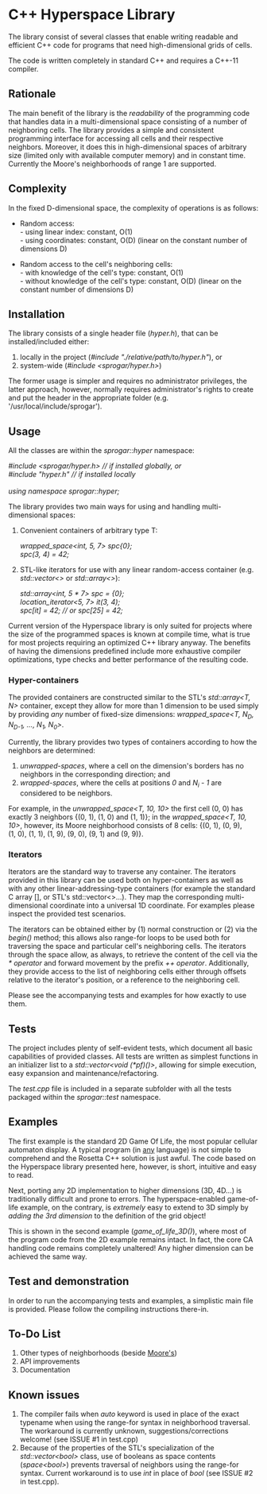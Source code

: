 <h1>C++ Hyperspace Library</h1>

The library consist of several classes that enable writing readable and efficient C++ code for programs that need high-dimensional grids of cells.

The code is written completely in standard C++ and requires a C++-11 compiler.

<h2>Rationale</h2>

The main benefit of the library is the <i>readability</i> of the programming code that handles data in a multi-dimensional space consisting of a number of neighboring cells. The library provides a simple and consistent programming interface for accessing all cells and their respective neighbors. Moreover, it does this in high-dimensional spaces of arbitrary size (limited only with available computer memory) and in constant time. Currently the Moore's neighborhoods of range 1 are supported.


<h2>Complexity</h2>

In the fixed D-dimensional space, the complexity of operations is as follows:
<ul>
    <li>Random access:<br> 
        - using linear index: constant, O(1)<br>
        - using coordinates: constant, O(D) (linear on the constant number of dimensions D)<p>
    </li>
    <li>Random access to the cell's neighboring cells:<br>
        - with knowledge of the cell's type: constant, O(1)<br>
        - without knowledge of the cell's type: constant, O(D) (linear on the constant number of dimensions D)
    </li>
</ul>

<h2>Installation</h2>
The library consists of a single header file (<i>hyper.h</i>), that can be installed/included either:
<ol>
    <li>locally in the project (<i>#include "./relative/path/to/hyper.h"</i>), or</li>
    <li>system-wide (<i>#include &lt;sprogar/hyper.h&gt;</i>)</li>
</ol>

The former usage is simpler and requires no administrator privileges, the latter approach, however, normally requires administrator's rights to create and put the header in the appropriate folder (e.g. '/usr/local/include/sprogar').



<h2>Usage</h2>
All the classes are within the <i>sprogar::hyper</i> namespace:
<p>
    <i>
        #include &lt;sprogar/hyper.h&gt; // if installed globally, or<br>
        #include "hyper.h" // if installed locally<br>
        <br>
        using namespace sprogar::hyper;<br>
    </i>
</p>

The library provides two main ways for using and handling multi-dimensional spaces:
<ol>
    <li>Convenient containers of arbitrary type T:
        <p><i>
            wrapped_space&lt;int, 5, 7&gt; spc{0};<br>
            spc(3, 4) = 42;<br>
        </i></p>
    </li>
    <li>STL-like iterators for use with any linear random-access container (e.g. <i>std::vector&lt;&gt;</i> or <i>std::array&lt;&gt;</i>):
        <p>
            <i>
                std::array&lt;int, 5 * 7&gt; spc = {0};<br>
                location_iterator&lt;5, 7&gt; it(3, 4);<br>
                spc[it] = 42;  // or spc[25] = 42;
            </i>
        </p>
    </li>
</ol>

Current version of the Hyperspace library is only suited for projects where the size of the programmed spaces is known at compile time, what is true for most projects requiring an optimized C++ library anyway. The benefits of having the dimensions predefined include more exhaustive compiler optimizations, type checks and better performance of the resulting code.


<h3>Hyper-containers</h3>
The provided containers are constructed similar to the STL's <i>std::array&lt;T, N&gt;</i> container, except they allow for more than 1 dimension to be used simply by providing <i>any</i> number of fixed-size dimensions: <i>wrapped_space&lt;T, N<sub>D</sub>, N<sub>D-1</sub>, ..., N<sub>1</sub>, N<sub>0</sub>&gt</i>.
<p>
Currently, the library provides two types of containers according to how the neighbors are determined:
<ol>
    <li><i>unwrapped-spaces</i>, where a cell on the dimension's borders has no neighbors in the corresponding direction; and</li>
    <li><i>wrapped-spaces</i>, where the cells at positions <i>0</i> and <i>N<sub>i</sub>&nbsp;-&nbsp;1</i> are considered to be neighbors.</li>
</ol>

For example, in the <i>unwrapped_space&lt;T, 10, 10&gt;</i> the first cell (0,&nbsp;0) has exactly 3 neighbors {(0,&nbsp;1), (1,&nbsp;0) and (1,&nbsp;1)}; in the <i>wrapped_space&lt;T, 10, 10&gt;</i>, however, its Moore neighborhood consists of 8 cells: {(0,&nbsp;1), (0,&nbsp;9), (1,&nbsp;0), (1,&nbsp;1), (1,&nbsp;9), (9,&nbsp;0), (9,&nbsp;1) and (9,&nbsp;9)}.


<h3>Iterators</h3>
Iterators are the standard way to traverse any container. The iterators provided in this library can be used both on hyper-containers as well as with any other linear-addressing-type containers (for example the standard C array [], or STL's std::vector&lt;&gt;...). They map the corresponding multi-dimensional coordinate into a universal 1D coordinate. For examples please inspect the provided test scenarios.
<p>
The iterators can be obtained either by (1) normal construction or (2) via the <i>begin()</i> method; this allows also range-for loops to be used both for traversing the space and particular cell's neighboring cells. The iterators through the space allow, as always, to retrieve the content of the cell via the <i>*&nbsp;operator</i> and forward movement by the prefix <i>++&nbsp;operator</i>. Additionally, they provide access to the list of neighboring cells either through offsets relative to the iterator's position, or a reference to the neighboring cell.
<p>
Please see the accompanying tests and examples for how exactly to use them.


<h2>Tests</h2>
The project includes plenty of self-evident tests, which document all basic capabilities of provided classes. All tests are written as simplest functions in an initializer list to a <i>std::vector&ltvoid (*pf)()&gt;</i>, allowing for simple execution, easy expansion and maintenance/refactoring.
<p>
The <i>test.cpp</i> file is included in a separate subfolder with all the tests packaged within the <i>sprogar::test</i> namespace.



<h2>Examples</h2>
The first example is the standard 2D Game Of Life, the most popular cellular automaton display. A typical program (in <a href="http://rosettacode.org/wiki/Conway%27s_Game_of_Life">any</a> language) is not simple to comprehend and the Rosetta C++ solution is just awful. The code based on the Hyperspace library presented here, however, is short, intuitive and easy to read.
<p>
Next, porting any 2D implementation to higher dimensions (3D, 4D...) is traditionally difficult and prone to errors. The hyperspace-enabled game-of-life example, on the contrary, is <i>extremely</i> easy to extend to 3D simply by
<i>adding the 3rd dimension</i> to the definition of the grid object!
<p>
This is shown in the second example (<i>game_of_life_3D()</i>), where most of the program code from the 2D example remains intact. In fact, the core CA handling code remains completely unaltered! Any higher dimension can be achieved the same way.


<h2>Test and demonstration</h2>
In order to run the accompanying tests and examples, a simplistic main file is provided. Please follow the compiling instructions there-in.

<h2>To-Do List</h2>
<ol>
    <li>Other types of neighborhoods (beside <a href="https://en.wikipedia.org/wiki/Moore_neighborhood">Moore's</a>)
    <li>API improvements</li>
    <li>Documentation</li>
</ol>


<h2>Known issues</h2>
<ol>
<li>The compiler fails when <i>auto</i> keyword is used in place of the exact typename when using the range-for syntax in neighborhood traversal. The workaround is currently unknown, suggestions/corrections welcome! (see ISSUE #1 in test.cpp)</li>
<li>Because of the properties of the STL's specialization of the <i>std::vector&lt;bool&gt;</i> class, use of booleans as space contents (<i>space&lt;bool&gt</i>) prevents traversal of neighbors using the range-for syntax. Current workaround is to use <i>int</i> in place of <i>bool</i> (see ISSUE #2 in test.cpp).</li>
</ol>